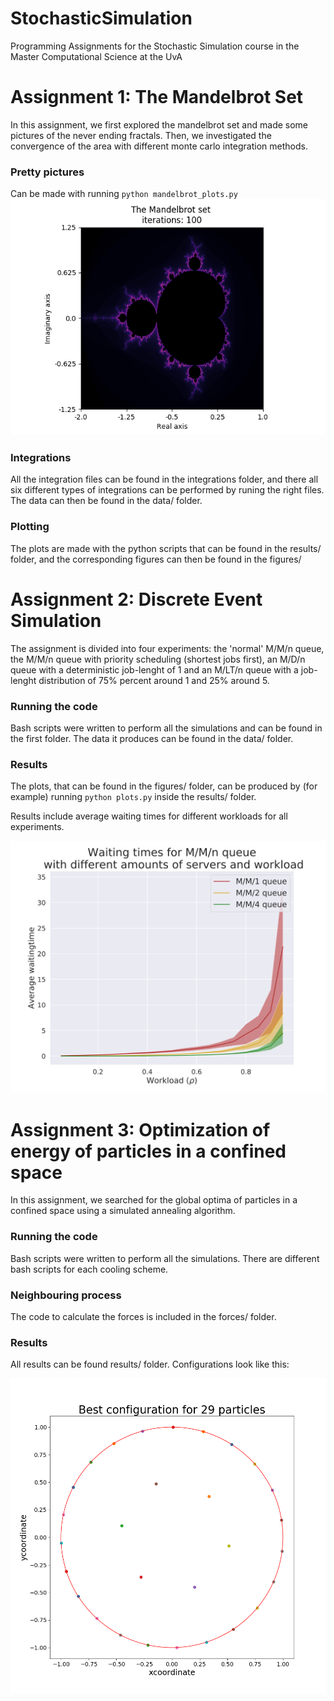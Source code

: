 # StochasticSimulation
Programming Assignments for the Stochastic Simulation course in the Master Computational Science at the UvA

# Assignment 1: The Mandelbrot Set
In this assignment, we first explored the mandelbrot set and made some pictures of the never ending fractals. Then, we investigated the convergence of the area with different monte carlo integration methods.

### Pretty pictures
Can be made with running ```python mandelbrot_plots.py```
<img src="assignment1/figures/mandelbrot/mandelbrot.png">
### Integrations
All the integration files can be found in the integrations folder, and there all six different types of integrations can be performed by runing the right files.
The data can then be found in the data/ folder.

### Plotting
The plots are made with the python scripts that can be found in the results/ folder, and the corresponding figures can then be found in the figures/


# Assignment 2: Discrete Event Simulation
The assignment is divided into four experiments: the 'normal' M/M/n queue, the M/M/n queue with priority scheduling (shortest jobs first), an M/D/n queue with a deterministic job-lenght of 1 and an M/LT/n queue with a job-lenght distribution of 75% percent around 1 and 25% around 5.

### Running the code
Bash scripts were written to perform all the simulations and can be found in the first folder. The data it produces can be found in the data/ folder.

### Results
The plots, that can be found in the figures/ folder, can be produced by (for example) running ```python plots.py``` inside the results/ folder.

Results include average waiting times for different workloads for all experiments.

<img src="assignment2/figures/mmn_all.svg?sanitize=true">


# Assignment 3: Optimization of energy of particles in a confined space
In this assignment, we searched for the global optima of particles in a confined space using a simulated annealing algorithm.

### Running the code
Bash scripts were written to perform all the simulations. There are different bash scripts for each cooling scheme.

### Neighbouring process
The code to calculate the forces is included in the forces/ folder.

### Results
All results can be found results/ folder. Configurations look like this:

<img src="assignment3/results/29_particles/exponential_fast/best2_configuration.png">
